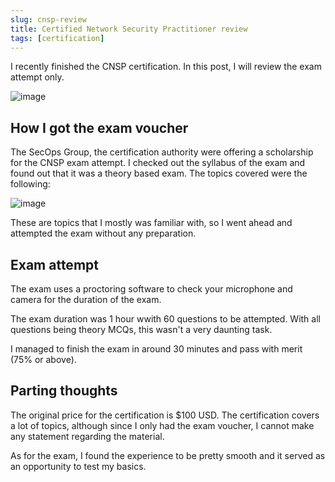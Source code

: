 ```yaml
---
slug: cnsp-review
title: Certified Network Security Practitioner review
tags: [certification]
---
```


I recently finished the CNSP certification. In this post, I will review the exam attempt only.

<!-- truncate -->

![image](https://github.com/Kunull/Blog/assets/110326359/465e701e-4953-4028-bbda-566be24618ab)

## How I got the exam voucher

The SecOps Group, the certification authority were offering a scholarship for the CNSP exam attempt. 
I checked out the syllabus of the exam and found out that it was a theory based exam.
The topics covered were the following:

![image](https://github.com/Kunull/Blog/assets/110326359/f525d177-a196-4c84-952f-793ab9933877)

These are topics that I mostly was familiar with, so I went ahead and attempted the exam without any preparation.

## Exam attempt

The exam uses a proctoring software to check your microphone and camera for the duration of the exam.

The exam duration was 1 hour wwith 60 questions to be attempted.
With all questions being theory MCQs, this wasn't a very daunting task.

I managed to finish the exam in around 30 minutes and pass with merit (75% or above).

## Parting thoughts

The original price for the certification is $100 USD. The certification covers a lot of topics, although since I only had the exam voucher, I cannot make any statement regarding the material.

As for the exam, I found the experience to be pretty smooth and it served as an opportunity to test my basics.
